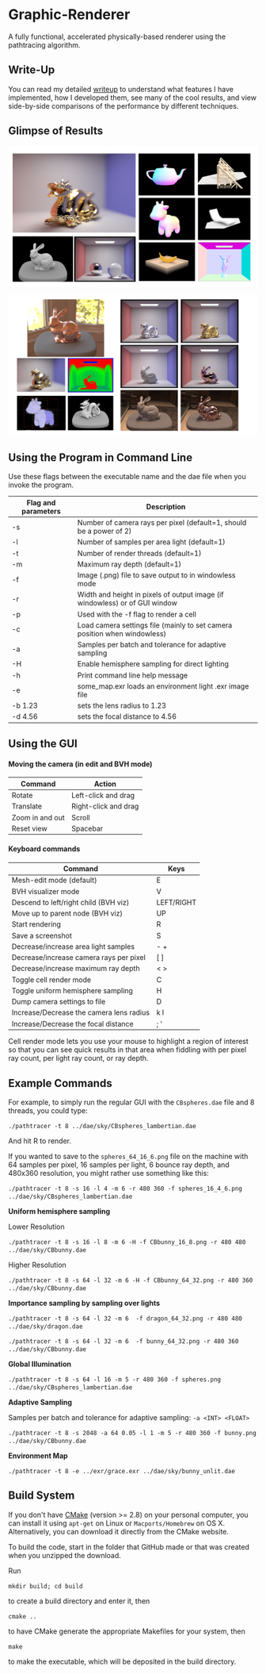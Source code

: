 # Graphic-Renderer
A fully functional, accelerated physically-based renderer using the pathtracing algorithm.

## Write-Up
You can read my detailed [writeup](https://michael-tu.github.io/Graphic-Renderer/) to understand what features I have implemented, how I developed them, see many of the cool results, and view side-by-side comparisons of the performance by different techniques.

## Glimpse of Results

![Demo1](docs/assets/img/post/demo1.png)

![Demo2](docs/assets/img/post/demo2.png)

## Using the Program in Command Line

Use these flags between the executable name and the dae file when you invoke the program. 


Flag and parameters | Description
----- | ------
-s <INT>  |  Number of camera rays per pixel (default=1, should be a power of 2)
-l <INT>  |  Number of samples per area light (default=1)
-t <INT>  |  Number of render threads (default=1)
-m <INT>  |  Maximum ray depth (default=1)
-f <FILENAME>  | Image (.png) file to save output to in windowless mode
-r <INT> <INT> | Width and height in pixels of output image (if windowless) or of GUI window
-p <x> <y> <dx> <dy>  |  Used with the -f flag to render a cell
-c <FILENAME> |  Load camera settings file (mainly to set camera position when windowless)
-a <INT> <FLOAT>   | Samples per batch and tolerance for adaptive sampling
-H | Enable hemisphere sampling for direct lighting
-h | Print command line help message
-e | some_map.exr loads an environment light .exr image file 
-b 1.23 | sets the lens radius to 1.23 
-d 4.56 | sets the focal distance to 4.56 


## Using the GUI

#### Moving the camera (in edit and BVH mode)

Command | Action
---- | ----
Rotate |  Left-click and drag
Translate  |  Right-click and drag
Zoom in and out | Scroll
Reset view  | Spacebar

#### Keyboard commands

Command  |Keys
---- | ----
Mesh-edit mode (default)   |  E
BVH visualizer mode  |V
Descend to left/right child (BVH viz)   | LEFT/RIGHT
Move up to parent node (BVH viz)   |  UP
Start rendering  |R
Save a screenshot   | S
Decrease/increase area light samples    | - +
Decrease/increase camera rays per pixel  |[ ]
Decrease/increase maximum ray depth | < >
Toggle cell render mode | C
Toggle uniform hemisphere sampling |  H
Dump camera settings to file   |  D
Increase/Decrease the camera lens radius | k  l
Increase/Decrease the focal distance | ;  '

Cell render mode lets you use your mouse to highlight a region of interest so that you can see quick results in that area when fiddling with per pixel ray count, per light ray count, or ray depth.


## Example Commands

For example, to simply run the regular GUI with the `CBspheres.dae` file and 8 threads, you could type:

```
./pathtracer -t 8 ../dae/sky/CBspheres_lambertian.dae
```

And hit R to render.

If you wanted to save to the `spheres_64_16_6.png` file on the machine with 64 samples per pixel, 16 samples per light, 6 bounce ray depth, and 480x360 resolution, you might rather use something like this:

```
./pathtracer -t 8 -s 16 -l 4 -m 6 -r 480 360 -f spheres_16_4_6.png ../dae/sky/CBspheres_lambertian.dae
```

**Uniform hemisphere sampling**

Lower Resolution

```
./pathtracer -t 8 -s 16 -l 8 -m 6 -H -f CBbunny_16_8.png -r 480 480 ../dae/sky/CBbunny.dae
```

Higher Resolution

```
./pathtracer -t 8 -s 64 -l 32 -m 6 -H -f CBbunny_64_32.png -r 480 360 ../dae/sky/CBbunny.dae
```
**Importance sampling by sampling over lights**

```
./pathtracer -t 8 -s 64 -l 32 -m 6  -f dragon_64_32.png -r 480 480 ../dae/sky/dragon.dae
```

```
./pathtracer -t 8 -s 64 -l 32 -m 6  -f bunny_64_32.png -r 480 360 ../dae/sky/CBbunny.dae
```

**Global Illumination**

```
./pathtracer -t 8 -s 64 -l 16 -m 5 -r 480 360 -f spheres.png ../dae/sky/CBspheres_lambertian.dae
```

**Adaptive Sampling**

Samples per batch and tolerance for adaptive sampling: `-a <INT> <FLOAT>`

```
./pathtracer -t 8 -s 2048 -a 64 0.05 -l 1 -m 5 -r 480 360 -f bunny.png ../dae/sky/CBbunny.dae
```

**Environment Map**

```
./pathtracer -t 8 -e ../exr/grace.exr ../dae/sky/bunny_unlit.dae
```


## Build System

If you don't have [CMake](https://cmake.org) (version >= 2.8) on your personal computer, you can install it using `apt-get` on Linux or `Macports/Homebrew` on OS X. Alternatively, you can download it directly from the CMake website.

To build the code, start in the folder that GitHub made or that was created when you unzipped the download. 

Run
```
mkdir build; cd build
```

to create a build directory and enter it, then

```
cmake ..
```

to have CMake generate the appropriate Makefiles for your system, then

```
make 
```

to make the executable, which will be deposited in the build directory.
